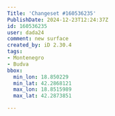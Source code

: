 ```yaml
---
Title: 'Changeset #160536235'
PublishDate: 2024-12-23T12:24:37Z
id: 160536235
user: dada24
comment: new surface
created_by: iD 2.30.4
tags:
- Montenegro
- Budva
bbox:
  min_lon: 18.850229
  min_lat: 42.2868121
  max_lon: 18.8515989
  max_lat: 42.2873851

---
```


